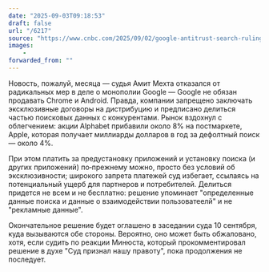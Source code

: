 ```yaml
---
date: "2025-09-03T09:18:53"
draft: false
url: "/6217"
source: "https://www.cnbc.com/2025/09/02/google-antitrust-search-ruling.html"
images:
    -
forwarded_from: ""
---
```


Новость, пожалуй, месяца — судья Амит Мехта отказался от радикальных мер в деле о монополии Google — Google не обязан продавать Chrome и Android. Правда, компании запрещено заключать эксклюзивные договоры на дистрибуцию и предписано делиться частью поисковых данных с конкурентами. Рынок вздохнул с облегчением: акции Alphabet прибавили около 8% на постмаркете, Apple, которая получает миллиарды долларов в год за дефолтный поиск — около 4%.

При этом платить за предустановку приложений и установку поиска (и других приложений) по‑прежнему можно, просто без условий об эксклюзивности; широкого запрета платежей суд избегает, ссылаясь на потенциальный ущерб для партнеров и потребителей. Делиться придется не всем и не бесплатно: решение упоминает "определенные данные поиска и данные о взаимодействии пользоватеелй" и не "рекламные данные".

Окончательное решение будет оглашено в заседании суда 10 сентября, куда вызываются обе стороны. Вероятно, оно может быть обжаловано, хотя, если судить по реакции Минюста, который прокомментировал решение в духе "Суд признал нашу правоту", пока продолжения не последует.
